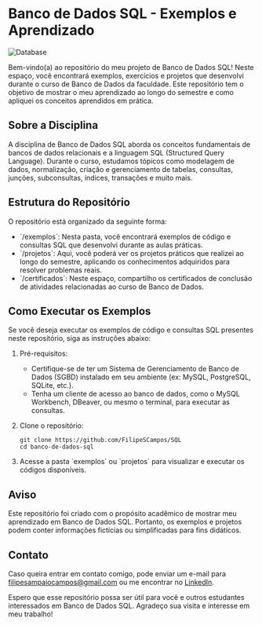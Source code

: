 # Banco de Dados SQL - Exemplos e Aprendizado

![Database](https://cdn-icons-png.flaticon.com/512/3161/3161158.png)

Bem-vindo(a) ao repositório do meu projeto de Banco de Dados SQL! Neste espaço, você encontrará exemplos, exercícios e projetos que desenvolvi durante o curso de Banco de Dados da faculdade. Este repositório tem o objetivo de mostrar o meu aprendizado ao longo do semestre e como apliquei os conceitos aprendidos em prática.

## Sobre a Disciplina

A disciplina de Banco de Dados SQL aborda os conceitos fundamentais de bancos de dados relacionais e a linguagem SQL (Structured Query Language). Durante o curso, estudamos tópicos como modelagem de dados, normalização, criação e gerenciamento de tabelas, consultas, junções, subconsultas, índices, transações e muito mais.

## Estrutura do Repositório

O repositório está organizado da seguinte forma:

- \`/exemplos\`: Nesta pasta, você encontrará exemplos de código e consultas SQL que desenvolvi durante as aulas práticas.
- \`/projetos\`: Aqui, você poderá ver os projetos práticos que realizei ao longo do semestre, aplicando os conhecimentos adquiridos para resolver problemas reais.
- \`/certificados\`: Neste espaço, compartilho os certificados de conclusão de atividades relacionadas ao curso de Banco de Dados.

## Como Executar os Exemplos

Se você deseja executar os exemplos de código e consultas SQL presentes neste repositório, siga as instruções abaixo:

1. Pré-requisitos:
   - Certifique-se de ter um Sistema de Gerenciamento de Banco de Dados (SGBD) instalado em seu ambiente (ex: MySQL, PostgreSQL, SQLite, etc.).
   - Tenha um cliente de acesso ao banco de dados, como o MySQL Workbench, DBeaver, ou mesmo o terminal, para executar as consultas.

2. Clone o repositório:
   ```
   git clone https://github.com/FilipeSCampos/SQL
   cd banco-de-dados-sql
   ``` 

3. Acesse a pasta \`exemplos\` ou \`projetos\` para visualizar e executar os códigos disponíveis.


## Aviso

Este repositório foi criado com o propósito acadêmico de mostrar meu aprendizado em Banco de Dados SQL. Portanto, os exemplos e projetos podem conter informações fictícias ou simplificadas para fins didáticos.

## Contato

Caso queira entrar em contato comigo, pode enviar um e-mail para filipesampaiocampos@gmail.com ou me encontrar no [LinkedIn](linkedin.com/in/filipe-sampaio-campos).

Espero que esse repositório possa ser útil para você e outros estudantes interessados em Banco de Dados SQL. Agradeço sua visita e interesse em meu trabalho!
